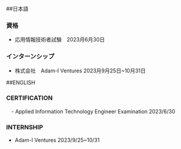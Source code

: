 ##日本語
### 資格
- 応用情報技術者試験　2023月6月30日
### インターンシップ
- 株式会社　Adam-I Ventures 2023月9月25日~10月31日

##ENGLISH
### CERTIFICATION
　- Applied Information Technology Engineer Examination 2023/6/30
### INTERNSHIP
- Adam-I Ventures 2023/9/25~10/31

<!---
KS-PF/KS-PF is a ✨ special ✨ repository because its `README.md` (this file) appears on your GitHub profile.
You can click the Preview link to take a look at your changes.
--->
